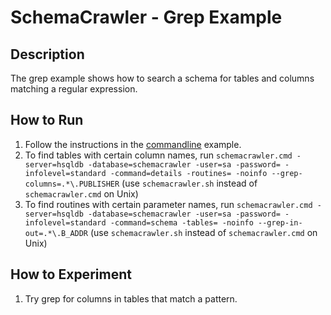 # SchemaCrawler - Grep Example

## Description
The grep example shows how to search a schema for tables and columns matching
a regular expression.

## How to Run
1. Follow the instructions in the [commandline](../commandline/commandline-readme.html) example. 
2. To find tables with certain column names, run 
   `schemacrawler.cmd -server=hsqldb -database=schemacrawler -user=sa -password= -infolevel=standard -command=details -routines= -noinfo --grep-columns=.*\.PUBLISHER` 
   (use `schemacrawler.sh` instead of `schemacrawler.cmd` on Unix)
3. To find routines with certain parameter names, run 
  `schemacrawler.cmd -server=hsqldb -database=schemacrawler -user=sa -password= -infolevel=standard -command=schema -tables= -noinfo --grep-in-out=.*\.B_ADDR` 
   (use `schemacrawler.sh` instead of `schemacrawler.cmd` on Unix) 

## How to Experiment
1. Try grep for columns in tables that match a pattern.
